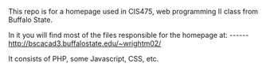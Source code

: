 This repo is for a homepage used in CIS475, web programming II class from Buffalo State.

In it you will find most of the files responsible for the homepage at:
------ http://bscacad3.buffalostate.edu/~wrightm02/

It consists of PHP, some Javascript, CSS, etc.
